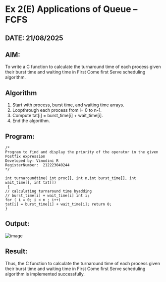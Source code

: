 # Ex 2(E) Applications of Queue – FCFS
## DATE: 21/08/2025
## AIM:
To write a C function to calculate the turnaround time of each process given their burst time and waiting time in First Come first Serve scheduling algorithm.
## Algorithm
1.	Start with process, burst time, and waiting time arrays.
2.	Loopthrough each process from i= 0 to n-1.
3.	Compute tat[i] = burst_time[i] + wait_time[i].
4.	End the algorithm.
   

## Program:
```
/*
Program to find and display the priority of the operator in the given Postfix expression
Developed by: Vinodini R
RegisterNumber:  212223040244
*/

int turnaroundtime( int proc[], int n,int burst_time[], int wait_time[], int tat[])
 {
// calculating turnaround time byadding
// burst_time[i] + wait_time[i] int i;
for ( i = 0; i < n ; i++)
tat[i] = burst_time[i] + wait_time[i]; return 0;
}

```

## Output:

![image](https://github.com/user-attachments/assets/415ad69b-2c73-422b-a90b-4f1bfd2a84d3)


## Result:
Thus, the C function to calculate the turnaround time of each process given their burst time and waiting time in First Come first Serve scheduling algorithm is implemented successfully.
